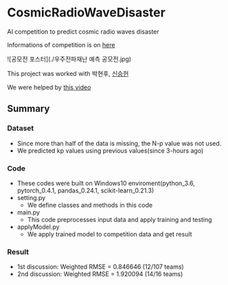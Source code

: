 # CosmicRadioWaveDisaster
AI competition to predict cosmic radio waves disaster

Informations of competition is on [here](https://sapiensteam.com/make/contestDetail.do?contestId=23)

![공모전 포스터](./우주전파재난 예측 공모전.jpg)

This project was worked with 박현후, [신승헌](https://github.com/Seungheon-Shin)

We were helped by [this video](https://www.youtube.com/watch?v=javWSq-5xzw)

## Summary

### Dataset
* Since more than half of the data is missing, the N-p value was not used.
* We predicted kp values using previous values(since 3-hours ago)

### Code
* These codes were built on Windows10 enviroment(python_3.6, pytorch_0.4.1, pandas_0.24.1, scikit-learn_0.21.3)
* setting.py
    * We define classes and methods in this code
* main.py
    * This code preprocesses input data and apply training and testing
* applyModel.py
    * We apply trained model to competition data and get result
    
### Result
* 1st discussion: Weighted RMSE = 0.846646 (12/107 teams)
* 2nd discussion: Weighted RMSE = 1.920094 (14/16 teams)
